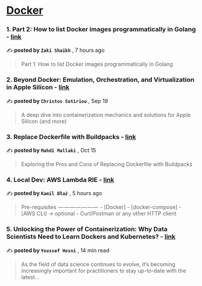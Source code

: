 
<h1><a href=https://medium.com/tag/docker/recommended target="_blank" rel="noopener noreferrer">Docker</a></h1>
<h3>1. Part 2: How to list Docker images programmatically in Golang - <a href=https://medium.com/@zs84907/part-2-how-to-list-docker-images-programmatically-in-golang-6344910b1b8f?source=tag_recommended_feed---------0-84----------docker----------f850969c_5704_4269_9be8_2c69bfd567a6------- target="_blank" rel="noopener noreferrer">link</a></h3>

✍️ **posted by `Zaki Shaikh`** <date> , 7 hours ago</date>

<blockquote>Part 1: How to list Docker images programmatically in Golang</blockquote>

<h3>2. Beyond Docker: Emulation, Orchestration, and Virtualization in Apple Silicon - <a href=https://medium.com/itnext/beyond-docker-emulation-orchestration-and-virtualization-in-apple-silicon-34011259cd91?source=tag_recommended_feed---------1-107----------docker----------f850969c_5704_4269_9be8_2c69bfd567a6------- target="_blank" rel="noopener noreferrer">link</a></h3>

✍️ **posted by `Christos Sotiriou`** <date> , Sep 19</date>

<blockquote>A deep dive into containerization mechanics and solutions for Apple Silicon (and more)</blockquote>

<h3>3. Replace Dockerfile with Buildpacks - <a href=https://medium.com/itnext/replace-dockerfile-with-buildpacks-f7e435ad2bfc?source=tag_recommended_feed---------2-85----------docker----------f850969c_5704_4269_9be8_2c69bfd567a6------- target="_blank" rel="noopener noreferrer">link</a></h3>

✍️ **posted by `Mahdi Mallaki`** <date> , Oct 15</date>

<blockquote>Exploring the Pros and Cons of Replacing Dockerfile with Buildpacks</blockquote>

<h3>4. Local Dev: AWS Lambda RIE - <a href=https://medium.com/@blusik9/local-dev-aws-lambda-rie-b8a85ca26f6d?source=tag_recommended_feed---------3-84----------docker----------f850969c_5704_4269_9be8_2c69bfd567a6------- target="_blank" rel="noopener noreferrer">link</a></h3>

✍️ **posted by `Kamil Błaż`** <date> , 5 hours ago</date>

<blockquote>Pre-requisites
 — — — — — — — 
- [Docker]
- [docker-compose]
- [AWS CLI] -> optional
- Curl/Postman or any other HTTP client</blockquote>

<h3>5. Unlocking the Power of Containerization: Why Data Scientists Need to Learn Dockers and Kubernetes? - <a href=https://medium.com/gitconnected/unlocking-the-power-of-containerization-why-data-scientists-need-to-learn-dockers-and-kubernetes-b112456c62fc?source=tag_recommended_feed---------4-107----------docker----------f850969c_5704_4269_9be8_2c69bfd567a6------- target="_blank" rel="noopener noreferrer">link</a></h3>

✍️ **posted by `Youssef Hosni`** <date> , 14 min read</date>

<blockquote>As the field of data science continues to evolve, it’s becoming increasingly important for practitioners to stay up-to-date with the latest…</blockquote>

